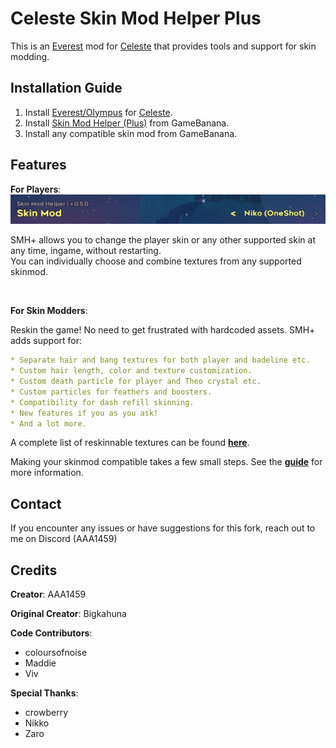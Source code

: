 Celeste Skin Mod Helper Plus
==========================
This is an [Everest](https://everestapi.github.io/) mod for [Celeste](http://www.celestegame.com/) 
that provides tools and support for skin modding.


Installation Guide
------------------
1. Install [Everest/Olympus](https://everestapi.github.io/) for [Celeste](http://www.celestegame.com/).
2. Install [Skin Mod Helper (Plus)](https://gamebanana.com/mods/473796) from GameBanana.
3. Install any compatible skin mod from GameBanana.

Features
------------
**For Players**:
![menu](docs/img/menu.png)

SMH+ allows you to change the player skin or any other supported skin at any time, ingame, without restarting. <br>
You can individually choose and combine textures from any supported skinmod.

<br>
 
**For Skin Modders**:

Reskin the game! No need to get frustrated with hardcoded assets. SMH+ adds support for:

```yaml
* Separate hair and bang textures for both player and badeline etc.
* Custom hair length, color and texture customization.
* Custom death particle for player and Theo crystal etc.  
* Custom particles for feathers and boosters.
* Compatibility for dash refill skinning.
* New features if you as you ask!
* And a lot more.
```

A complete list of reskinnable textures can be found [**here**](https://github.com/AAA1459/SkinModHelper/wiki/Textures-list-of-Various-Type).


Making your skinmod compatible takes a few small steps.
See the [**guide**](docs/guide/README.md) for more information.


Contact
-------
If you encounter any issues or have suggestions for this fork, reach out to me on Discord (AAA1459)


Credits
-------
**Creator**: AAA1459

**Original Creator**: Bigkahuna

**Code Contributors**:
* coloursofnoise
* Maddie
* Viv

**Special Thanks**:
* crowberry
* Nikko
* Zaro
